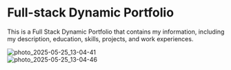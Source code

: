 # Full-stack Dynamic Portfolio

This is a Full Stack Dynamic Portfolio that contains my information, including my description, education, skills, projects, and work experiences.

![photo_2025-05-25_13-04-41](https://github.com/user-attachments/assets/7569332a-c903-4b92-ab3d-d3feb97a42de)  
![photo_2025-05-25_13-04-46](https://github.com/user-attachments/assets/72beae8c-951c-4f84-ba19-8ef08203d922)



